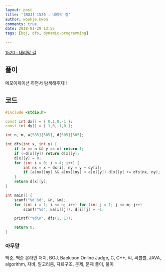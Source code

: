 ```yaml
---
layout: post
title: '[BOJ] 1520 : 내리막 길'
author: wookje.kwon
comments: true
date: 2018-01-29 13:55
tags: [boj, dfs, dynamic-programming]

---
```


[1520 : 내리막 길](https://www.acmicpc.net/problem/1520)

## 풀이

메모이제이션 하면서 탐색해주자!!

## 코드

```cpp
#include <stdio.h>

const int dx[] = { 0,1,0,-1 };
const int dy[] = { 1,0,-1,0 };

int n, m, a[505][505], d[505][505];

int dfs(int x, int y) {
	if (x == n && y == m) return 1;
	if (~d[x][y]) return d[x][y];
	d[x][y] = 0;
	for (int i = 0; i < 4; i++) {
		int nx = x + dx[i], ny = y + dy[i];
		if (a[nx][ny] && a[nx][ny] < a[x][y]) d[x][y] += dfs(nx, ny);
	}
	return d[x][y];
}

int main() {
	scanf("%d %d", &n, &m);
	for (int i = 1; i <= n; i++) for (int j = 1; j <= m; j++)
		scanf("%d", &a[i][j]), d[i][j] = -1;

	printf("%d\n", dfs(1, 1));

	return 0;
}
```

### 아무말  
백준, 백준 온라인 저지, BOJ, Baekjoon Online Judge, C, C++, 씨, 씨쁠쁠, JAVA, algorithm, 자바, 알고리즘, 자료구조, 문제, 문제 풀이, 풀이

